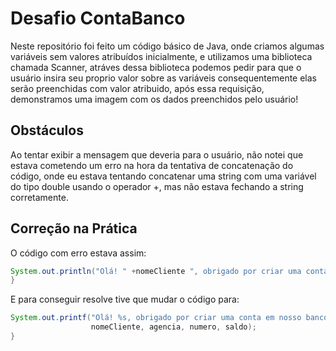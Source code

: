 
# Desafio ContaBanco

Neste repositório foi feito um código básico de Java, onde criamos algumas variáveis sem valores atribuídos inicialmente, e utilizamos uma biblioteca chamada Scanner, atráves dessa biblioteca podemos pedir para que o usuário insira seu proprio valor sobre as variáveis consequentemente elas serão preenchidas com valor atribuido, após essa requisição, demonstramos uma imagem com os dados preenchidos pelo usuário!

## Obstáculos
Ao tentar exibir a mensagem que deveria para o usuário, não notei que estava cometendo um erro na hora da tentativa de concatenação do código, onde eu estava tentando concatenar uma string com uma variável do tipo double usando o operador +, mas não estava fechando a string corretamente.


                    


## Correção na Prática

O código com erro estava assim:
```java
System.out.println("Olá! " +nomeCliente ", obrigado por criar uma conta em nosso banco, sua agência é " +agencia ", conta " +numero "e seu saldo é de R$" +saldo " e já está disponível para saque!");
}


```
E para conseguir resolve tive que mudar o código para:
```java
System.out.printf("Olá! %s, obrigado por criar uma conta em nosso banco, sua agência é %s, conta %s e seu saldo é de R$%.2f e já está disponível para saque!%n", 
                  nomeCliente, agencia, numero, saldo);
}


```


